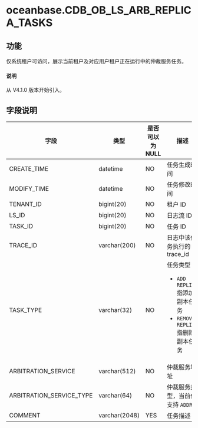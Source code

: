 # oceanbase.CDB_OB_LS_ARB_REPLICA_TASKS

## 功能

仅系统租户可访问，展示当前租户及对应用户租户正在运行中的仲裁服务任务。

<main id="notice" type='explain'>
  <h4>说明</h4>
  <p>从 V4.1.0 版本开始引入。</p>
</main>

## 字段说明

| 字段 | 类型 | 是否可以为 NULL | 描述 |
| --- | --- | --- | --- |
| CREATE_TIME | datetime | NO | 任务生成时间 |
| MODIFY_TIME | datetime | NO | 任务修改时间 |
| TENANT_ID | bigint(20) | NO | 租户 ID |
| LS_ID | bigint(20) | NO | 日志流 ID |
| TASK_ID | bigint(20) | NO | 任务 ID |
| TRACE_ID | varchar(200) | NO | 日志中该任务执行的 trace_id |
| TASK_TYPE | varchar(32) | NO | 任务类型：<ul><li> `ADD REPLICA` 指添加副本任务  </li><li> `REMOVE REPLICA` 指删除副本任务</li></ul>|
| ARBITRATION_SERVICE | varchar(512) | NO | 仲裁服务地址 |
| ARBITRATION_SERVICE_TYPE | varchar(64) | NO | 仲裁服务类型，当前仅支持 `ADDR` |
| COMMENT | varchar(2048) | YES | 任务描述 |
